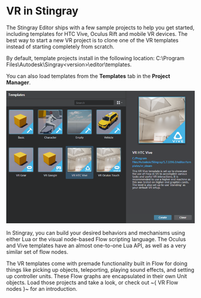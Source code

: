 # VR in Stingray

The Stingray Editor ships with a few sample projects to help you get started, including templates for HTC Vive, Oculus Rift and mobile VR devices. The best way to start a new VR project is to clone one of the VR templates instead of starting completely from scratch.

By default, template projects install in the following location: C:\Program Files\Autodesk\Singray\<version>\editor\templates.

You can also load templates from the **Templates** tab in the **Project Manager**.

![VR Templates](../images/vr_templates.png)

In Stingray, you can build your desired behaviors and mechanisms using either Lua or the visual node-based Flow scripting language. The Oculus and Vive templates have an almost one-to-one Lua API, as well as a very similar set of flow nodes.

The VR templates come with premade functionality built in Flow for doing things like picking up objects, teleporting, playing sound effects, and setting up controller units. These Flow graphs are encapsulated in their own Unit objects. Load those projects and take a look, or check out ~{ VR Flow nodes }~ for an introduction.
